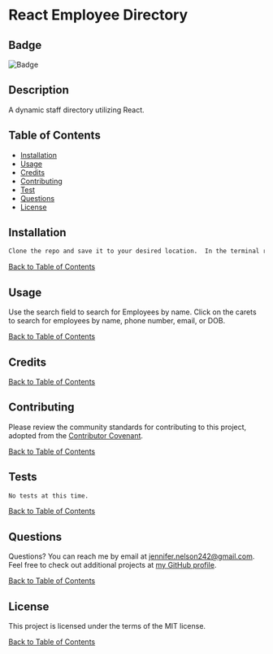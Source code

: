 # React Employee Directory

  ## Badge

  ![Badge](https://img.shields.io/badge/license-MIT-green.svg)

  ## Description

  A dynamic staff directory utilizing React.
  
  ## Table of Contents
  
  - [Installation](#Installation)
  - [Usage](#Usage)
  - [Credits](#Credits)
  - [Contributing](#Contributing)
  - [Test](#Tests)
  - [Questions](#Questions)
  - [License](#License)
  
  ## Installation

  ```bash
  Clone the repo and save it to your desired location.  In the terminal run NPM I to install dependencies.  Run npm start to start the server and see the app in the browser.
  ```

  [Back to Table of Contents](#table-of-contents)
  
  ## Usage

  Use the search field to search for Employees by name.  Click on the carets to search for employees by name, phone number, email, or DOB.

  [Back to Table of Contents](#table-of-contents)
  
  ## Credits

  

  [Back to Table of Contents](#table-of-contents)
  
  ## Contributing
  
  Please review the community standards for contributing to this project, adopted from the [Contributor Covenant](https://www.contributor-covenant.org/).

  [Back to Table of Contents](#table-of-contents)
  
  ## Tests

  ```bash
  No tests at this time.
  ```

  [Back to Table of Contents](#table-of-contents)
  
  ## Questions
  
  Questions? You can reach me by email at jennifer.nelson242@gmail.com. Feel free to check out additional projects at [my GitHub profile](https://github.com/jnel-221).

  [Back to Table of Contents](#table-of-contents)
  
  ## License

  This project is licensed under the terms of the MIT license.
  
  [Back to Table of Contents](#table-of-contents)